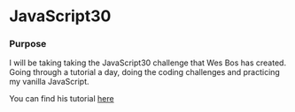 # JavaScript30

### Purpose
I will be taking taking the JavaScript30 challenge that Wes Bos has created.
Going through a tutorial a day, doing the coding challenges and practicing
my vanilla JavaScript.

You can find his tutorial [here](https://javascript30.com/)
